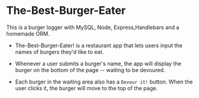 # The-Best-Burger-Eater

This is a burger logger with MySQL, Node, Express,Handlebars and a homemade ORM.

* The-Best-Burger-Eater! is a restaurant app that lets users input the names of burgers they'd like to eat.

* Whenever a user submits a burger's name, the app will display the burger on the bottom of the page -- waiting to be devoured.

* Each burger in the waiting area also has a `Devour it!` button. When the user clicks it, the burger will move to the top of the page.
